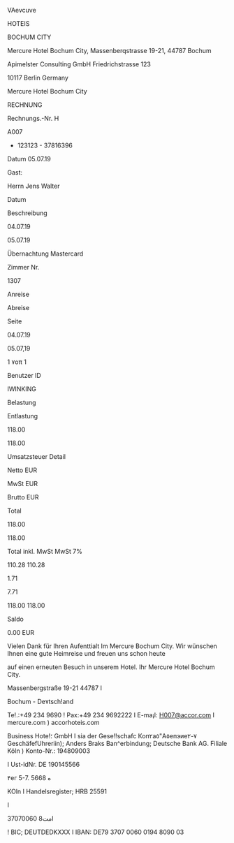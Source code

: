 VAevcuve

HOTEIS

BOCHUM CITY

Mercure Hotel Bochum City, Massenberqstrasse 19-21, 44787 Bochum

Apimelster Consulting GmbH
Friedrichstrasse 123

10117 Berlin
Germany

Mercure Hotel Bochum City

RECHNUNG

Rechnungs.-Nr. H

A007

- 123123 - 37816396

Datum  05.07.19

Gast:

Herrn Jens  Walter

Datum

Beschreibung

04.07.19

05.07.19

Übernachtung
Mastercard

Zimmer Nr.

1307

Anreise

Abreise

Seite

04.07.19

05.07,19

1 ٧οπ  1

Benutzer  ID

IWINKING

Belastung

Entlastung

118.00

118.00

Umsatzsteuer  Detail

Netto  EUR

MwSt  EUR

Brutto  EUR

Total

118.00

118.00

Total  inkl.  MwSt
MwSt  7%

110.28
110.28

1.71

7.71

118.00
118.00

Saldo

0.00  EUR

Vielen  Dank  für Ihren  Aufenttialt  Im  Mercure  Bochum  City.
Wir  wünschen  Ihnen  eine  gute  Heimreise  und  freuen  uns  schon  heute

auf einen  erneuten  Besuch  in  unserem  Hotel.
Ihr Mercure  Hotel  Bochum  City.

Massenbergstraße  19-21  44787  ا

Bochum - De٧tsch!and

Те!.:+49  234  9690  !  Pax:+49  234 9692222  ا  E-ma¡l: H007@accor.com  I  mercure.com  )  accorhoteis.com

Business  Hote!؛ GmbH  ا  sia der Gese!!schafc Коп٢а٥"А٥епэие٧-٢
GeschäfefUhreriin); Anders Braks
Ban^erbindung; Deutsche Bank AG.  Filiale Köln  )  Konto-Nr.:  194809003

ا  Ust-ldNr. DE  190145566

۴ег  5-7. 5668 ه

KOln  ا  Handelsregister;  HRB  25591

 ا

37070060  8امت

!  BIC;  DEUTDEDKXXX  ا  IBAN:  DE79  3707  0060 0194 8090 03

